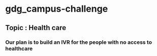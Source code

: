 # gdg_campus-challenge
## Topic : Health care
### Our plan is to build an IVR for the people with no access to healthcare
